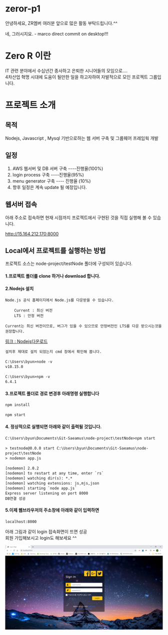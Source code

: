 # zeror-p1

안녕하세요, ZR멤버 여러분
앞으로 많은 활동 부탁드립니다.^^

네, 그러시지요. - marco direct commit on desktop!!!

# Zero R 이란

IT 관련 분야에서 수십년간 종사하고 은퇴한 시니어들의 모임으로....  
4차산업 혁명 시대에 도움이 될만한 일을 하고자하여 자발적으로 모인 프로젝트 그룹입니다.

# 프로젝트 소개

## 목적

Nodejs, Javascript , Mysql 기반으로하는 웹 서버 구축 및 그룹웨어 프레임웍 개발

## 일정

1. AWS 웹서버 및 DB 서버 구축 ----진행율(100%)
2. login process 구축 ----진행율(95%)
3. menu generator 구축 ---- 진행율 (10%)
4. 향후 일정은 계속 update 될 예정입니다.

## 웹서버 접속

아래 주소로 접속하면 현재 시점까지 프로젝트에서 구현된 것을 직접 실행해 볼 수 있습니다.

http://15.164.212.170:8000

## Local에서 프로젝트를 실행하는 방법

프로젝트 소스는 node-project/testNode 폴더에 구성되어 있습니다.

#### 1.프로젝트 폴더를 clone 하거나 download 합니다.

#### 2.Nodejs 설치

    Node.js 공식 홈페이지에서 Node.js를 다운받을 수 있습니다.

        Current : 최신 버전
        LTS : 안정 버전

    Current는 최신 버전이므로, 버그가 있을 수 있으므로 안정버전인 LTS를 다운 받으시는것을 권장합니다.

[링크 : Nodejs다운로드](https://nodejs.org/en/)

    설치후 제대로 설치 되었는지 cmd 창에서 확인해 봅니다.

    C:\Users\byun>node -v
    v10.15.0

    C:\Users\byun>npm -v
    6.4.1

#### 3.프로젝트 폴더로 경로 변경후 아래명령 실행합니다

    npm install

    npm start

#### 4. 정상적으로 실행되면 아래와 같이 출력될 것입니다.

    C:\Users\byun\Documents\Git-Saeamus\node-project\testNode>npm start

    > testnode@0.0.0 start C:\Users\byun\Documents\Git-Saeamus\node-project\testNode
    > nodemon app.js

    [nodemon] 2.0.2
    [nodemon] to restart at any time, enter `rs`
    [nodemon] watching dir(s): *.*
    [nodemon] watching extensions: js,mjs,json
    [nodemon] starting `node app.js`
    Express server listening on port 8000
    DB연결 성공

#### 5.이제 웹브라우저의 주소창에 아래와 같이 입력하면

    localhost:8000

아래 그림과 같이 login 접속화면이 뜨면 성공  
회원 가입해보시고 login도 해보세요 ^^

![LOGIN](./img/login.png)
